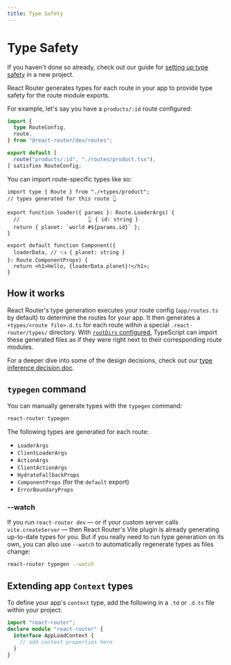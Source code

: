 ```yaml
---
title: Type Safety
---
```


# Type Safety

If you haven't done so already, check out our guide for [setting up type safety][route-module-type-safety] in a new project.

React Router generates types for each route in your app to provide type safety for the route module exports.

For example, let's say you have a `products/:id` route configured:

```ts filename=app/routes.ts
import {
  type RouteConfig,
  route,
} from "@react-router/dev/routes";

export default [
  route("products/:id", "./routes/product.tsx"),
] satisfies RouteConfig;
```

You can import route-specific types like so:

```tsx filename=app/routes/product.tsx
import type { Route } from "./+types/product";
// types generated for this route 👆

export function loader({ params }: Route.LoaderArgs) {
  //                      👆 { id: string }
  return { planet: `world #${params.id}` };
}

export default function Component({
  loaderData, // 👈 { planet: string }
}: Route.ComponentProps) {
  return <h1>Hello, {loaderData.planet}!</h1>;
}
```

## How it works

React Router's type generation executes your route config (`app/routes.ts` by default) to determine the routes for your app.
It then generates a `+types/<route file>.d.ts` for each route within a special `.react-router/types/` directory.
With [`rootDirs` configured][route-module-type-safety], TypeScript can import these generated files as if they were right next to their corresponding route modules.

For a deeper dive into some of the design decisions, check out our [type inference decision doc](https://github.com/remix-run/react-router/blob/dev/decisions/0012-type-inference.md).

[route-module-type-safety]: ../how-to/route-module-type-safety

## `typegen` command

You can manually generate types with the `typegen` command:

```sh
react-router typegen
```

The following types are generated for each route:

- `LoaderArgs`
- `ClientLoaderArgs`
- `ActionArgs`
- `ClientActionArgs`
- `HydrateFallbackProps`
- `ComponentProps` (for the `default` export)
- `ErrorBoundaryProps`

### --watch

If you run `react-router dev` — or if your custom server calls `vite.createServer` — then React Router's Vite plugin is already generating up-to-date types for you.
But if you really need to run type generation on its own, you can also use `--watch` to automatically regenerate types as files change:

```sh
react-router typegen --watch
```

## Extending app `Context` types

To define your app's `context` type, add the following in a `.td` or `.d.ts` file within your project:

```typescript
import "react-router";
declare module "react-router" {
  interface AppLoadContext {
    // add context properties here
  }
}
```
